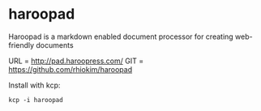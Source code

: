 haroopad
========

Haroopad is a markdown enabled document processor for creating web-friendly documents

URL = http://pad.haroopress.com/
GIT = https://github.com/rhiokim/haroopad

Install with kcp:

```
kcp -i haroopad
```
